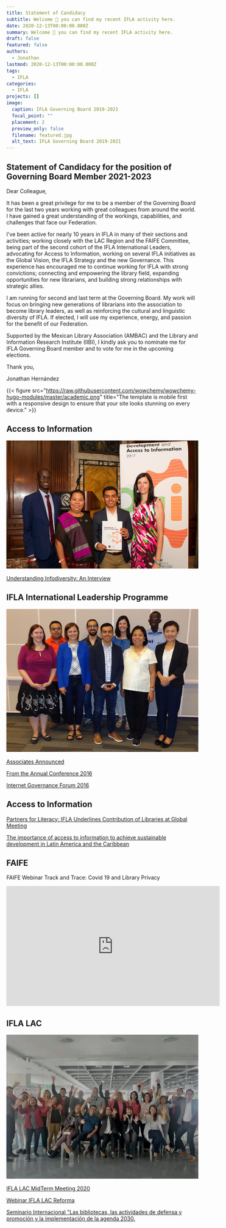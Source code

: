 ```yaml
---
title: Statement of Candidacy
subtitle: Welcome 👋 you can find my recent IFLA activity here.
date: 2020-12-13T00:00:00.000Z
summary: Welcome 👋 you can find my recent IFLA activity here.
draft: false
featured: false
authors:
  - Jonathan
lastmod: 2020-12-13T00:00:00.000Z
tags:
  - IFLA
categories:
  - IFLA
projects: []
image:
  caption: IFLA Governing Board 2019-2021
  focal_point: ""
  placement: 2
  preview_only: false
  filename: featured.jpg
  alt_text: IFLA Governing Board 2019-2021
---
```

## Statement of Candidacy for the position of Governing Board Member 2021-2023

Dear Colleague,

It has been a great privilege for me to be a member of the Governing Board for the last two years working with great colleagues from around the world. I have gained a great understanding of the workings, capabilities, and challenges that face our Federation.

I've been active for nearly 10 years in IFLA in many of their sections and activities; working closely with the LAC Region and the FAIFE Committee, being part of the second cohort of the IFLA International Leaders, advocating for Access to Information, working on several IFLA initiatives as the Global Vision, the IFLA Strategy and the new Governance. This experience has encouraged me to continue working for IFLA with strong convictions; connecting and empowering the library field, expanding opportunities for new librarians, and building strong relationships with strategic allies.

I am running for second and last term at the Governing Board. My work will focus on bringing new generations of librarians into the association to become library leaders, as well as reinforcing the cultural and linguistic diversity of IFLA. If elected, I will use my experience, energy, and passion for the benefit of our Federation.

Supported by the Mexican Library Association (AMBAC) and the Library and Information Research Institute (IIBI), I kindly ask you to nominate me for IFLA Governing Board member and to vote for me in the upcoming elections.

Thank you,

Jonathan Hernández

{{< figure src="https://raw.githubusercontent.com/wowchemy/wowchemy-hugo-modules/master/academic.png" title="The template is mobile first with a responsive design to ensure that your site looks stunning on every device." >}}

## Access to Information 

![](35905294391_ddb08409f2_c.jpg "Launch of the 2017 DA2I Report at The New York Public Library")

[Understanding Infodiversity: An Interview](https://www.ifla.org/ES/node/93576)

## IFLA International Leadership Programme

![](ifla-leaders_0.jpg "IFLA International Leadership Programme Second Cohort")

[Associates Announced](https://www.ifla.org/node/10587)

[From the Annual Conference 2016 ](https://www.ifla.org/ES/node/10801)

[Internet Governance Forum 2016](https://www.ifla.org/node/11031)

## Access to Information 

[Partners for Literacy: IFLA Underlines Contribution of Libraries at Global Meeting](https://www.ifla.org/ES/node/91755) 

[The importance of access to information to achieve sustainable development in Latin America and the Caribbean](https://www.ifla.org/node/37053)



## FAIFE





FAIFE Webinar Track and Trace: Covid 19 and Library Privacy

<iframe width="560" height="315" src="https://www.youtube.com/embed/0C2yCubkqT4" frameborder="0" allow="accelerometer; autoplay; clipboard-write; encrypted-media; gyroscope; picture-in-picture" allowfullscreen></iframe>

## IFLA LAC

![IFLA LAC MidTerm Meeting 2020](ifla-lac.jpg "IFLA LAC MidTerm Meeting 2020")

[IFLA LAC MidTerm Meeting 2020](https://www.ifla.org/node/92866) 

[Webinar IFLA LAC Reforma](https://www.ifla.org/ES/node/93443) 

[Seminario Internacional "Las bibliotecas, las actividades de defensa y promoción y la implementación de la agenda 2030.](https://www.ifla.org/files/assets/lac/programachileesp.pdf)